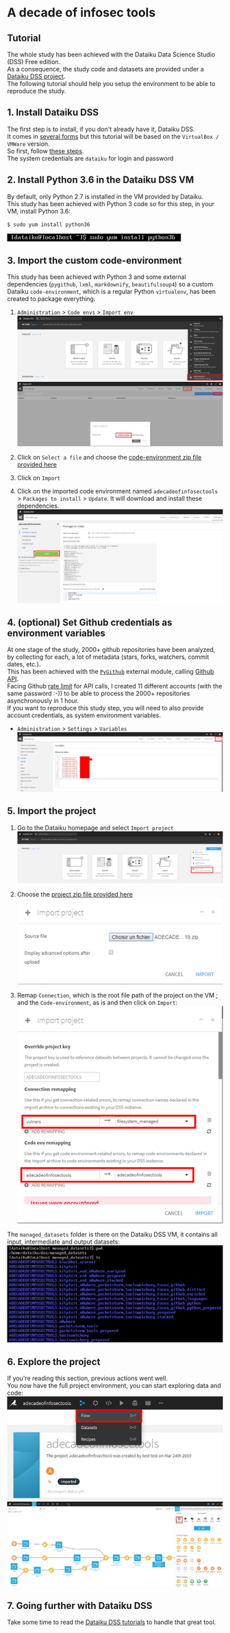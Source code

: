 A decade of infosec tools
=========================

## Tutorial
The whole study has been achieved with the Dataiku Data Science Studio (DSS) Free edition.  
As a consequence, the study code and datasets are provided under a [Dataiku DSS project](../Dataiku%20DSS%20project).  
The following tutorial should help you setup the environment to be able to reproduce the study.  
  
  
## 1. Install Dataiku DSS
The first step is to install, if you don't already have it, Dataiku DSS.  
It comes in [several forms](https://www.dataiku.com/dss/trynow/free-edition/) but this tutorial will be based on the `VirtualBox / VMWare` version.  
So first, follow [these steps](https://www.dataiku.com/dss/trynow/virtualbox/).  
The system credentials are `dataiku` for login and password  


## 2. Install Python 3.6 in the Dataiku DSS VM
By default, only Python 2.7 is installed in the VM provided by Dataiku.  
This study has been achieved with Python 3 code so for this step, in your VM, install Python 3.6:
```
$ sudo yum install python36
```
  ![](images/python36.png)


## 3. Import the custom code-environment
This study has been achieved with Python 3 and some external dependencies (`pygithub`, `lxml`, `markdownify`, `beautifulsoup4`) so a custom Dataiku `code-environment`, which is a regular Python `virtualenv`, has been created to package everything.  
  1. `Administration` > `Code envs` > `Import env`  
    ![](images/administration.png)
    ![](images/code-env.png)
  
  2. Click on `Select a file` and choose the [code-environment zip file provided here](../Dataiku%20DSS%20project/adecadeofinfosectools.zip)
  
  3. Click on `Import`
  
  4. Click on the imported code environment named `adecadeofinfosectools` > `Packages to install` > `Update`. It will download and install these dependencies.  
    ![](images/install_deps.png)


## 4. (optional) Set Github credentials as environment variables
At one stage of the study, 2000+ github repositories have been analyzed, by collecting for each, a lot of metadata (stars, forks, watchers, commit dates, etc.).  
This has been achieved with the [`PyGithub`](https://pygithub.readthedocs.io/en/latest/introduction.html) external module, calling [Github API](https://developer.github.com/v3/).  
Facing Github [rate limit](https://developer.github.com/v3/rate_limit/) for API calls, I created 11 different accounts (with the same password :-)) to be able to process the 2000+ repositories asynchronously in 1 hour.  
If you want to reproduce this study step, you will need to also provide account credentials, as system environment variables.  
  * `Administration` > `Settings` > `Variables`
    ![](images/github_credentials.png)


## 5. Import the project
  1. Go to the Dataiku homepage and select `Import project`
    ![](images/import_project.png)
  
  2. Choose the [project zip file provided here](../Dataiku%20DSS%20project/ADECADEOFINFOSECTOOLS_20190508.zip)
    ![](images/import_project_2.png)
  
  3. Remap `Connection`, which is the root file path of the project on the VM ; and the `Code-environment`, as is and then click on `Import`:  
    ![](images/import_project_3.png)

The `managed_datasets` folder is there on the Dataiku DSS VM, it contains all input, intermediate and output datasets:
![](images/managed_datasets.png)


## 6. Explore the project
If you're reading this section, previous actions went well.  
You now have the full project environment, you can start exploring data and code:  
  ![](images/project_1.png)
  ![](images/project_2.png)


## 7. Going further with Dataiku DSS
Take some time to read the [Dataiku DSS tutorials](https://academy.dataiku.com/latest/tutorial/basics/index.html) to handle that great tool.